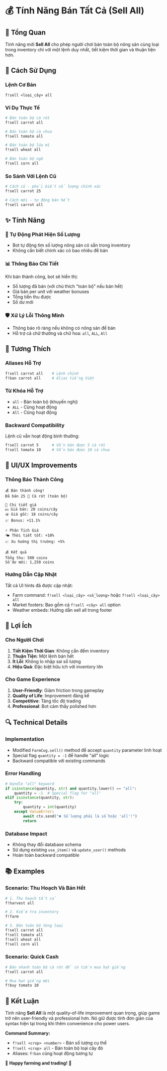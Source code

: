 # 💰 Tính Năng Bán Tất Cả (Sell All)

## 📝 Tổng Quan

Tính năng mới **Sell All** cho phép người chơi bán toàn bộ nông sản cùng loại trong inventory chỉ với một lệnh duy nhất, tiết kiệm thời gian và thuận tiện hơn.

## 🎯 Cách Sử Dụng

### Lệnh Cơ Bản
```
f!sell <loại_cây> all
```

### Ví Dụ Thực Tế
```bash
# Bán toàn bộ cà rót
f!sell carrot all

# Bán toàn bộ cà chua  
f!sell tomato all

# Bán toàn bộ lúa mì
f!sell wheat all

# Bán toàn bộ ngô
f!sell corn all
```

### So Sánh Với Lệnh Cũ
```bash
# Cách cũ - phải biết số lượng chính xác
f!sell carrot 25

# Cách mới - tự động bán hết
f!sell carrot all
```

## ✨ Tính Năng

### 🎯 Tự Động Phát Hiện Số Lượng
- Bot tự động tìm số lượng nông sản có sẵn trong inventory
- Không cần biết chính xác có bao nhiêu để bán

### 📊 Thông Báo Chi Tiết
Khi bán thành công, bot sẽ hiển thị:
- Số lượng đã bán (với chú thích "toàn bộ" nếu bán hết)
- Giá bán per unit với weather bonuses
- Tổng tiền thu được
- Số dư mới

### 🛡️ Xử Lý Lỗi Thông Minh
- Thông báo rõ ràng nếu không có nông sản để bán
- Hỗ trợ cả chữ thường và chữ hoa: `all`, `ALL`, `All`

## 🔧 Tương Thích

### Aliases Hỗ Trợ
```bash
f!sell carrot all    # Lệnh chính
f!ban carrot all     # Alias tiếng Việt
```

### Từ Khóa Hỗ Trợ
- `all` - Bán toàn bộ (khuyến nghị)
- `ALL` - Cũng hoạt động
- `All` - Cũng hoạt động

### Backward Compatibility
Lệnh cũ vẫn hoạt động bình thường:
```bash
f!sell carrot 5      # Vẫn bán được 5 cà rót
f!sell tomato 10     # Vẫn bán được 10 cà chua
```

## 🎨 UI/UX Improvements

### Thông Báo Thành Công
```
💰 Bán thành công!
Đã bán 25 🥕 Cà rót (toàn bộ)

💱 Chi tiết giá
💵 Giá bán: 20 coins/cây
📊 Giá gốc: 18 coins/cây  
📈 Bonus: +11.1%

⚡ Phân Tích Giá
🌤️ Thời tiết tốt: +10%
📈 Xu hướng thị trường: +5%

💰 Kết quả
Tổng thu: 500 coins
Số dư mới: 1,250 coins
```

### Hướng Dẫn Cập Nhật
Tất cả UI hints đã được cập nhật:
- Farm command: `f!sell <loại_cây> <số_lượng>` hoặc `f!sell <loại_cây> all`
- Market footers: Bao gồm cả `f!sell <cây> all` option
- Weather embeds: Hướng dẫn sell all trong footer

## 🚀 Lợi Ích

### Cho Người Chơi
1. **Tiết Kiệm Thời Gian**: Không cần đếm inventory
2. **Thuận Tiện**: Một lệnh bán hết
3. **Ít Lỗi**: Không lo nhập sai số lượng
4. **Hiệu Quả**: Đặc biệt hữu ích với inventory lớn

### Cho Game Experience
1. **User-Friendly**: Giảm friction trong gameplay
2. **Quality of Life**: Improvement đáng kể
3. **Competitive**: Tăng tốc độ trading
4. **Professional**: Bot cảm thấy polished hơn

## 🔍 Technical Details

### Implementation
- Modified `FarmCog.sell()` method để accept `quantity` parameter linh hoạt
- Special flag `quantity = -1` để handle "all" logic
- Backward compatible với existing commands

### Error Handling
```python
# Handle "all" keyword
if isinstance(quantity, str) and quantity.lower() == "all":
    quantity = -1  # Special flag for "all"
elif isinstance(quantity, str):
    try:
        quantity = int(quantity)
    except ValueError:
        await ctx.send("❌ Số lượng phải là số hoặc 'all'!")
        return
```

### Database Impact
- Không thay đổi database schema
- Sử dụng existing `use_item()` và `update_user()` methods
- Hoàn toàn backward compatible

## 📚 Examples

### Scenario: Thu Hoạch Và Bán Hết
```bash
# 1. Thu hoạch tất cả
f!harvest all

# 2. Kiểm tra inventory  
f!farm

# 3. Bán toàn bộ từng loại
f!sell carrot all
f!sell tomato all  
f!sell wheat all
f!sell corn all
```

### Scenario: Quick Cash
```bash
# Bán nhanh toàn bộ cà rót để có tiền mua hạt giống
f!sell carrot all

# Mua hạt giống mới
f!buy tomato 10
```

## 🎯 Kết Luận

Tính năng **Sell All** là một quality-of-life improvement quan trọng, giúp game trở nên user-friendly và professional hơn. Nó giữ được tính đơn giản của syntax hiện tại trong khi thêm convenience cho power users.

**Command Summary:**
- `f!sell <crop> <number>` - Bán số lượng cụ thể
- `f!sell <crop> all` - Bán toàn bộ loại cây đó
- Aliases: `f!ban` cũng hoạt động tương tự

🎉 **Happy farming and trading!** 🎉 